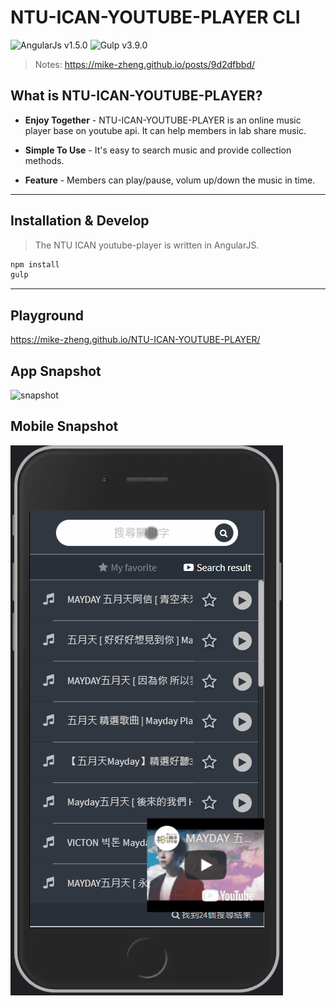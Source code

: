 # NTU-ICAN-YOUTUBE-PLAYER CLI


![AngularJs v1.5.0](https://img.shields.io/badge/angular-v1.5.0-red)
![Gulp v3.9.0](https://img.shields.io/badge/gulp-v3.9.0-red)

> Notes: https://mike-zheng.github.io/posts/9d2dfbbd/


## What is NTU-ICAN-YOUTUBE-PLAYER?

- **Enjoy Together** - NTU-ICAN-YOUTUBE-PLAYER is an online music player base on youtube api. It can help members in lab share music.

- **Simple To Use** - It's easy to search music and provide collection methods.

- **Feature** - Members can play/pause, volum up/down the music in time.

--------------------------------------
## Installation & Develop

> The NTU ICAN youtube-player is written in AngularJS.


``` bash
npm install 
gulp
```

--------------------------------------

## Playground

https://mike-zheng.github.io/NTU-ICAN-YOUTUBE-PLAYER/

## App Snapshot



![snapshot](app.gif)

## Mobile Snapshot

![snapshot](mobile.gif)